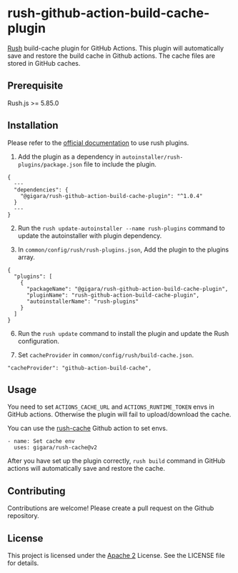 # rush-github-action-build-cache-plugin
[Rush](https://rushjs.io) build-cache plugin for GitHub Actions. This plugin will automatically save and restore the build cache in Github actions. The cache files are stored in GitHub caches.

## Prerequisite

Rush.js >= 5.85.0

## Installation
Please refer to the [official documentation](https://rushjs.io/pages/maintainer/using_rush_plugins/) to use rush plugins.
1. Add the plugin as a dependency in `autoinstaller/rush-plugins/package.json` file to include the plugin.

```
{
  ---
  "dependencies": {
    "@gigara/rush-github-action-build-cache-plugin": "^1.0.4"
  }
  ---
}
```

2. Run the `rush update-autoinstaller --name rush-plugins` command to update the autoinstaller with plugin dependency.

3. In `common/config/rush/rush-plugins.json`, Add the plugin to the plugins array.

```
{
  "plugins": [
    {
      "packageName": "@gigara/rush-github-action-build-cache-plugin",
      "pluginName": "rush-github-action-build-cache-plugin",
      "autoinstallerName": "rush-plugins"
    }
  ]
}
```
6. Run the `rush update` command to install the plugin and update the Rush configuration.

7. Set `cacheProvider` in `common/config/rush/build-cache.json`.
```
"cacheProvider": "github-action-build-cache",
```

## Usage
You need to set `ACTIONS_CACHE_URL` and `ACTIONS_RUNTIME_TOKEN` envs in GitHub actions. Otherwise the plugin will fail to upload/download the cache.

You can use the [rush-cache](https://github.com/marketplace/actions/rush-cache) Github action to set envs.
```
- name: Set cache env
  uses: gigara/rush-cache@v2
```

After you have set up the plugin correctly, `rush build` command in GitHub actions will automatically save and restore the cache.

## Contributing

Contributions are welcome! Please create a pull request on the Github repository.

## License
This project is licensed under the [Apache 2](https://www.apache.org/licenses/LICENSE-2.0.txt) License. See the LICENSE file for details.
